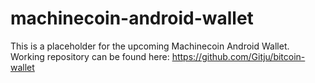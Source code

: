 machinecoin-android-wallet
==========================

This is a placeholder for the upcoming Machinecoin Android Wallet. Working repository can be found here: https://github.com/Gitju/bitcoin-wallet
